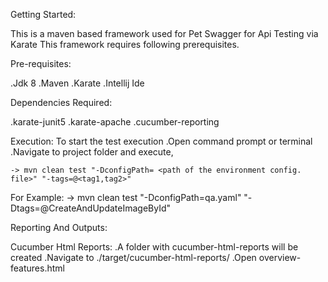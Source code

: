 Getting Started:

This is a maven based framework used for Pet Swagger for Api Testing via Karate
This framework requires following prerequisites.

Pre-requisites:
 
 .Jdk 8
 .Maven
 .Karate
 .Intellij Ide
 
 
Dependencies Required:

 .karate-junit5
 .karate-apache
 .cucumber-reporting
	
Execution:
 To start the test execution
  .Open command prompt or terminal
  .Navigate to project folder and execute,

    -> mvn clean test "-DconfigPath= <path of the environment config. file>" "-tags=@<tag1,tag2>"

 For Example:
    -> mvn clean test "-DconfigPath=qa.yaml" "-Dtags=@CreateAndUpdateImageById"
		
Reporting And Outputs:
	
 Cucumber Html Reports:
  .A folder with cucumber-html-reports will be created
  .Navigate to ./target/cucumber-html-reports/
  .Open overview-features.html